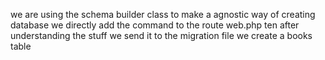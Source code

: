 we are using the schema builder class to make a agnostic way
of creating database
we directly add the command to the route web.php
ten after understanding the stuff we send it to the migration file
we create a books table